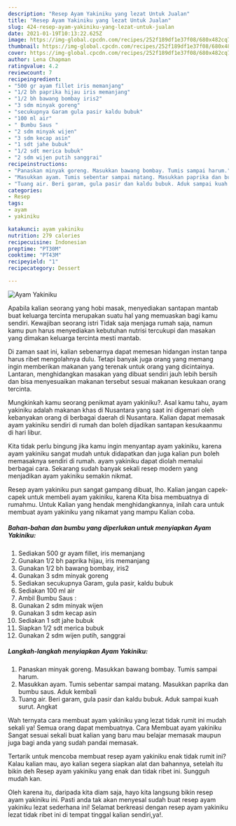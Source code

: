 ```yaml
---
description: "Resep Ayam Yakiniku yang lezat Untuk Jualan"
title: "Resep Ayam Yakiniku yang lezat Untuk Jualan"
slug: 424-resep-ayam-yakiniku-yang-lezat-untuk-jualan
date: 2021-01-19T10:13:22.625Z
image: https://img-global.cpcdn.com/recipes/252f189df1e37f08/680x482cq70/ayam-yakiniku-foto-resep-utama.jpg
thumbnail: https://img-global.cpcdn.com/recipes/252f189df1e37f08/680x482cq70/ayam-yakiniku-foto-resep-utama.jpg
cover: https://img-global.cpcdn.com/recipes/252f189df1e37f08/680x482cq70/ayam-yakiniku-foto-resep-utama.jpg
author: Lena Chapman
ratingvalue: 4.2
reviewcount: 7
recipeingredient:
- "500 gr ayam fillet iris memanjang"
- "1/2 bh paprika hijau iris memanjang"
- "1/2 bh bawang bombay iris2"
- "3 sdm minyak goreng"
- "secukupnya Garam gula pasir kaldu bubuk"
- "100 ml air"
- " Bumbu Saus "
- "2 sdm minyak wijen"
- "3 sdm kecap asin"
- "1 sdt jahe bubuk"
- "1/2 sdt merica bubuk"
- "2 sdm wijen putih sanggrai"
recipeinstructions:
- "Panaskan minyak goreng. Masukkan bawang bombay. Tumis sampai harum."
- "Masukkan ayam. Tumis sebentar sampai matang. Masukkan paprika dan bumbu saus. Aduk kembali"
- "Tuang air. Beri garam, gula pasir dan kaldu bubuk. Aduk sampai kuah surut. Angkat"
categories:
- Resep
tags:
- ayam
- yakiniku

katakunci: ayam yakiniku 
nutrition: 279 calories
recipecuisine: Indonesian
preptime: "PT30M"
cooktime: "PT43M"
recipeyield: "1"
recipecategory: Dessert

---
```



![Ayam Yakiniku](https://img-global.cpcdn.com/recipes/252f189df1e37f08/680x482cq70/ayam-yakiniku-foto-resep-utama.jpg)

Apabila kalian seorang yang hobi masak, menyediakan santapan mantab buat keluarga tercinta merupakan suatu hal yang memuaskan bagi kamu sendiri. Kewajiban seorang istri Tidak saja menjaga rumah saja, namun kamu pun harus menyediakan kebutuhan nutrisi tercukupi dan masakan yang dimakan keluarga tercinta mesti mantab.

Di zaman  saat ini, kalian sebenarnya dapat memesan hidangan instan tanpa harus ribet mengolahnya dulu. Tetapi banyak juga orang yang memang ingin memberikan makanan yang terenak untuk orang yang dicintainya. Lantaran, menghidangkan masakan yang dibuat sendiri jauh lebih bersih dan bisa menyesuaikan makanan tersebut sesuai makanan kesukaan orang tercinta. 



Mungkinkah kamu seorang penikmat ayam yakiniku?. Asal kamu tahu, ayam yakiniku adalah makanan khas di Nusantara yang saat ini digemari oleh kebanyakan orang di berbagai daerah di Nusantara. Kalian dapat memasak ayam yakiniku sendiri di rumah dan boleh dijadikan santapan kesukaanmu di hari libur.

Kita tidak perlu bingung jika kamu ingin menyantap ayam yakiniku, karena ayam yakiniku sangat mudah untuk didapatkan dan juga kalian pun boleh memasaknya sendiri di rumah. ayam yakiniku dapat diolah memalui berbagai cara. Sekarang sudah banyak sekali resep modern yang menjadikan ayam yakiniku semakin nikmat.

Resep ayam yakiniku pun sangat gampang dibuat, lho. Kalian jangan capek-capek untuk membeli ayam yakiniku, karena Kita bisa membuatnya di rumahmu. Untuk Kalian yang hendak menghidangkannya, inilah cara untuk membuat ayam yakiniku yang nikamat yang mampu Kalian coba.

<!--inarticleads1-->

##### Bahan-bahan dan bumbu yang diperlukan untuk menyiapkan Ayam Yakiniku:

1. Sediakan 500 gr ayam fillet, iris memanjang
1. Gunakan 1/2 bh paprika hijau, iris memanjang
1. Gunakan 1/2 bh bawang bombay, iris2
1. Gunakan 3 sdm minyak goreng
1. Sediakan secukupnya Garam, gula pasir, kaldu bubuk
1. Sediakan 100 ml air
1. Ambil  Bumbu Saus :
1. Gunakan 2 sdm minyak wijen
1. Gunakan 3 sdm kecap asin
1. Sediakan 1 sdt jahe bubuk
1. Siapkan 1/2 sdt merica bubuk
1. Gunakan 2 sdm wijen putih, sanggrai




<!--inarticleads2-->

##### Langkah-langkah menyiapkan Ayam Yakiniku:

1. Panaskan minyak goreng. Masukkan bawang bombay. Tumis sampai harum.
1. Masukkan ayam. Tumis sebentar sampai matang. Masukkan paprika dan bumbu saus. Aduk kembali
1. Tuang air. Beri garam, gula pasir dan kaldu bubuk. Aduk sampai kuah surut. Angkat




Wah ternyata cara membuat ayam yakiniku yang lezat tidak rumit ini mudah sekali ya! Semua orang dapat membuatnya. Cara Membuat ayam yakiniku Sangat sesuai sekali buat kalian yang baru mau belajar memasak maupun juga bagi anda yang sudah pandai memasak.

Tertarik untuk mencoba membuat resep ayam yakiniku enak tidak rumit ini? Kalau kalian mau, ayo kalian segera siapkan alat dan bahannya, setelah itu bikin deh Resep ayam yakiniku yang enak dan tidak ribet ini. Sungguh mudah kan. 

Oleh karena itu, daripada kita diam saja, hayo kita langsung bikin resep ayam yakiniku ini. Pasti anda tak akan menyesal sudah buat resep ayam yakiniku lezat sederhana ini! Selamat berkreasi dengan resep ayam yakiniku lezat tidak ribet ini di tempat tinggal kalian sendiri,ya!.

